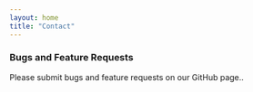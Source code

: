 ```yaml
---
layout: home
title: "Contact"
---
```


### Bugs and Feature Requests
Please submit bugs and feature requests on our GitHub page..

